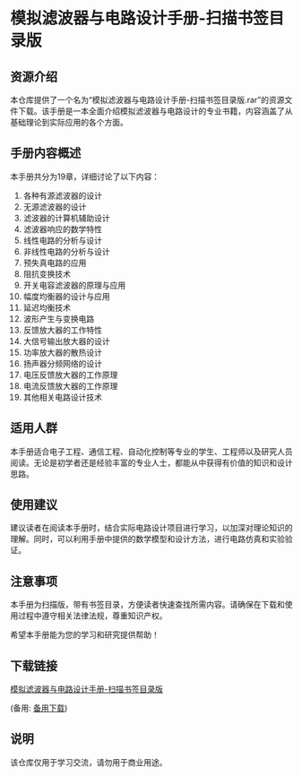 # 模拟滤波器与电路设计手册-扫描书签目录版

## 资源介绍

本仓库提供了一个名为“模拟滤波器与电路设计手册-扫描书签目录版.rar”的资源文件下载。该手册是一本全面介绍模拟滤波器与电路设计的专业书籍，内容涵盖了从基础理论到实际应用的各个方面。

## 手册内容概述

本手册共分为19章，详细讨论了以下内容：

1. 各种有源滤波器的设计
2. 无源滤波器的设计
3. 滤波器的计算机辅助设计
4. 滤波器响应的数学特性
5. 线性电路的分析与设计
6. 非线性电路的分析与设计
7. 预失真电路的应用
8. 阻抗变换技术
9. 开关电容滤波器的原理与应用
10. 幅度均衡器的设计与应用
11. 延迟均衡技术
12. 波形产生与变换电路
13. 反馈放大器的工作特性
14. 大信号输出放大器的设计
15. 功率放大器的散热设计
16. 扬声器分频网络的设计
17. 电压反馈放大器的工作原理
18. 电流反馈放大器的工作原理
19. 其他相关电路设计技术

## 适用人群

本手册适合电子工程、通信工程、自动化控制等专业的学生、工程师以及研究人员阅读。无论是初学者还是经验丰富的专业人士，都能从中获得有价值的知识和设计思路。

## 使用建议

建议读者在阅读本手册时，结合实际电路设计项目进行学习，以加深对理论知识的理解。同时，可以利用手册中提供的数学模型和设计方法，进行电路仿真和实验验证。

## 注意事项

本手册为扫描版，带有书签目录，方便读者快速查找所需内容。请确保在下载和使用过程中遵守相关法律法规，尊重知识产权。

希望本手册能为您的学习和研究提供帮助！

## 下载链接
[模拟滤波器与电路设计手册-扫描书签目录版](https://pan.quark.cn/s/0c4b3736028c) 

(备用: [备用下载](https://pan.baidu.com/s/1TnM7k13wAL9OLQFDVVroVQ?pwd=1234))

## 说明

该仓库仅用于学习交流，请勿用于商业用途。
